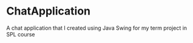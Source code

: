 ChatApplication
===============

A chat application that I created using Java Swing for my term project in SPL course
